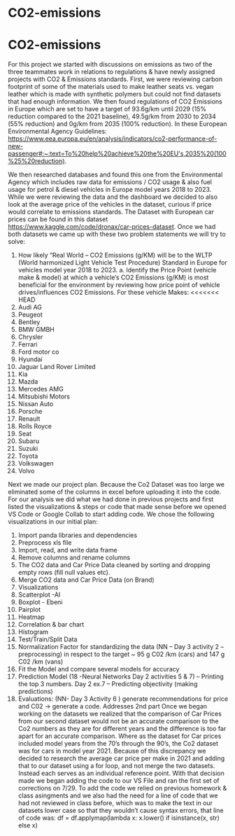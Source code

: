# CO2-emissions
# CO2-emissions
For this project we started with discussions on emissions as two of the three teammates work in relations to regulations & have newly assigned projects with CO2 & Emissions standards.
First, we were reviewing carbon footprint of some of the materials used to make leather seats vs. vegan leather which is made with synthetic polymers but could not find datasets that had enough information. We then found regulations of CO2 Emissions in Europe which are set to have a target of 93.6g/km until 2029 (15% reduction compared to the 2021 baseline), 49.5g/km from 2030 to 2034 (55% reduction) and 0g/km from 2035 (100% reduction). 
In these European Environmental Agency Guidelines: https://www.eea.europa.eu/en/analysis/indicators/co2-performance-of-new-passenger#:~:text=To%20help%20achieve%20the%20EU's,2035%20(100%25%20reduction). 

We then researched databases and found this one from the Environmental Agency which includes raw data for emissions / CO2 usage & also fuel usage for petrol & diesel vehicles in Europe model years 2018 to 2023. While we were reviewing the data and the dashboard we decided to also look at the average price of the vehicles in the dataset, curious if price would correlate to emissions standards. 
The Dataset with European car prices can be found in this dataset
https://www.kaggle.com/code/dronax/car-prices-dataset.
Once we had both datasets we came up with these two problem statements we will try to solve:
1.	How likely “Real World – CO2 Emissions (g/KM) will be to the WLTP (World harmonized Light Vehicle Test Procedure) Standard in Europe for vehicles model year 2018 to 2023.
a.	Identify the Price Point (vehicle make & model) at which a vehicle’s CO2 Emissions (g/KM) is most beneficial for the environment by reviewing how price point of vehicle drives/influences CO2 Emissions.
For these vehicle Makes:
<<<<<<< HEAD
1.	Audi AG
2.	Peugeot
3.	Bentley
4.	BMW GMBH
5.	Chrysler
6.	Ferrari
7.	Ford motor co
8.	Hyundai
9.	Jaguar Land Rover Limited
10.	Kia
11.	Mazda
12.	Mercedes AMG
13.	Mitsubishi Motors
14.	Nissan Auto
15.	Porsche
16.	Renault
17.	Rolls Royce
18.	Seat
19.	Subaru
20.	Suzuki
21.	Toyota
22.	Volkswagen
23.	Volvo

Next we made our project plan.
Because the Co2 Dataset was too large we eliminated some of the columns in excel before uploading it into the code. For our analysis we did what we had done in previous projects and first listed the visualizations & steps or code that made sense before we opened VS Code or Google Collab to start adding code. We chose the following visualizations in our initial plan:
1.	Import panda libraries and dependencies
2.	Preprocess xls file
3.	Import, read, and write data frame
4.	Remove columns and rename columns
5.	The CO2 data and Car Price Data cleaned by sorting and dropping empty rows (fill null values etc).
6.	Merge CO2 data and Car Price Data (on Brand)
7.	Visualizations
1.	Scatterplot -Al
2.	Boxplot - Ebeni
3.	Pairplot
4.	Heatmap
5.	Correlation & bar chart
6.	Histogram
8.	Test/Train/Split Data
9.	Normalization Factor for standardizing the data (NN – Day 3 activity 2 – preprocessing) in respect to the target ~ 95 g C02 /km (cars) and 147 g C02 /km (vans)
10.	 Fit the Model and compare several models for accuracy
11.	 Prediction Model (18 -Neural Networks Day 2 activities 5 & 7) – Printing the top 3 numbers. Day 2 ex.7 – Predicting objectivity (making predictions) 
12.	 Evaluations:   (NN- Day 3 Activity 6 ) generate recommendations for price and C02 -> generate a code.  Addresses 2nd part
Once we began working on the datasets we realized that the comparison of Car Prices from our second dataset would not be an accurate comparison to the Co2 numbers as they are for different years and the difference is too far apart for an accurate comparison. Where as the dataset for Car prices included model years from the 70’s through the 90’s, the Co2 dataset was for cars in model year 2021. Because of this discrepancy we decided to research the average car price per make in 2021 and adding that to our dataset using a for loop, and not merge the two datasets. Instead each serves as an individual reference point. 
With that decision made we began adding the code to our VS File and ran the first set of corrections on 7/29. To add the code we relied on previous homework & class asingments and we also had the need for a line of code that we had not reviewed in class before, which was to make the text in our datasets lower case so that they wouldn’t cause syntax errors, that line of code was: 
df = df.applymap(lambda x: x.lower() if isinstance(x, str) else x)

